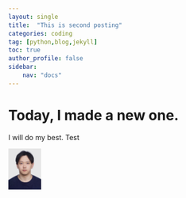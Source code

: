 ```yaml
---
layout: single
title:  "This is second posting"
categories: coding
tag: [python,blog,jekyll]
toc: true
author_profile: false
sidebar: 
    nav: "docs"
---
```


# Today, I made a new one.

I will do my best. Test

<img src="images/2022-12-12-first/그림1.png" alt="그림1" style="zoom:25%;" />


